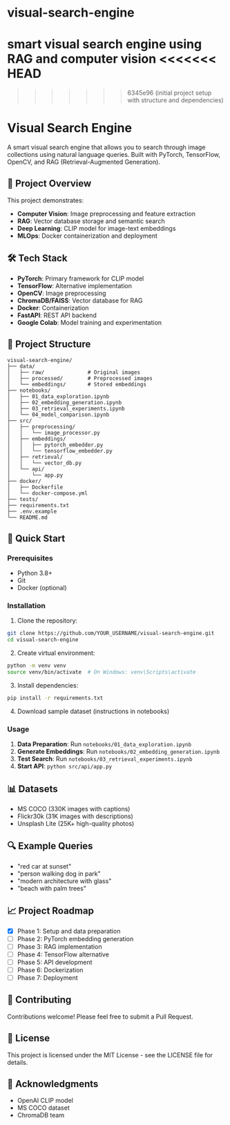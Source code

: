 # visual-search-engine
smart visual search engine using RAG and computer vision
<<<<<<< HEAD
=======

>>>>>>> 6345e96 (initial project setup with structure and dependencies)
# Visual Search Engine

A smart visual search engine that allows you to search through image collections using natural language queries. Built with PyTorch, TensorFlow, OpenCV, and RAG (Retrieval-Augmented Generation).

## 🎯 Project Overview

This project demonstrates:
- **Computer Vision**: Image preprocessing and feature extraction
- **RAG**: Vector database storage and semantic search
- **Deep Learning**: CLIP model for image-text embeddings
- **MLOps**: Docker containerization and deployment

## 🛠️ Tech Stack

- **PyTorch**: Primary framework for CLIP model
- **TensorFlow**: Alternative implementation
- **OpenCV**: Image preprocessing
- **ChromaDB/FAISS**: Vector database for RAG
- **Docker**: Containerization
- **FastAPI**: REST API backend
- **Google Colab**: Model training and experimentation

## 📁 Project Structure

```
visual-search-engine/
├── data/
│   ├── raw/              # Original images
│   ├── processed/        # Preprocessed images
│   └── embeddings/       # Stored embeddings
├── notebooks/
│   ├── 01_data_exploration.ipynb
│   ├── 02_embedding_generation.ipynb
│   ├── 03_retrieval_experiments.ipynb
│   └── 04_model_comparison.ipynb
├── src/
│   ├── preprocessing/
│   │   └── image_processor.py
│   ├── embeddings/
│   │   ├── pytorch_embedder.py
│   │   └── tensorflow_embedder.py
│   ├── retrieval/
│   │   └── vector_db.py
│   └── api/
│       └── app.py
├── docker/
│   ├── Dockerfile
│   └── docker-compose.yml
├── tests/
├── requirements.txt
├── .env.example
└── README.md
```

## 🚀 Quick Start

### Prerequisites
- Python 3.8+
- Git
- Docker (optional)

### Installation

1. Clone the repository:
```bash
git clone https://github.com/YOUR_USERNAME/visual-search-engine.git
cd visual-search-engine
```

2. Create virtual environment:
```bash
python -m venv venv
source venv/bin/activate  # On Windows: venv\Scripts\activate
```

3. Install dependencies:
```bash
pip install -r requirements.txt
```

4. Download sample dataset (instructions in notebooks)

### Usage

1. **Data Preparation**: Run `notebooks/01_data_exploration.ipynb`
2. **Generate Embeddings**: Run `notebooks/02_embedding_generation.ipynb`
3. **Test Search**: Run `notebooks/03_retrieval_experiments.ipynb`
4. **Start API**: `python src/api/app.py`

## 📊 Datasets

- MS COCO (330K images with captions)
- Flickr30k (31K images with descriptions)
- Unsplash Lite (25K+ high-quality photos)

## 🔍 Example Queries

- "red car at sunset"
- "person walking dog in park"
- "modern architecture with glass"
- "beach with palm trees"

## 📈 Project Roadmap

- [x] Phase 1: Setup and data preparation
- [ ] Phase 2: PyTorch embedding generation
- [ ] Phase 3: RAG implementation
- [ ] Phase 4: TensorFlow alternative
- [ ] Phase 5: API development
- [ ] Phase 6: Dockerization
- [ ] Phase 7: Deployment

## 🤝 Contributing

Contributions welcome! Please feel free to submit a Pull Request.

## 📝 License

This project is licensed under the MIT License - see the LICENSE file for details.

## 🙏 Acknowledgments

- OpenAI CLIP model
- MS COCO dataset
- ChromaDB team

